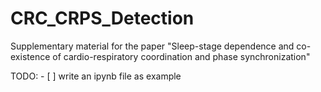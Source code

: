 # CRC_CRPS_Detection

Supplementary material for the paper "Sleep-stage dependence and co-existence of cardio-respiratory coordination and phase synchronization"


TODO:
    - [ ] write an ipynb file as example